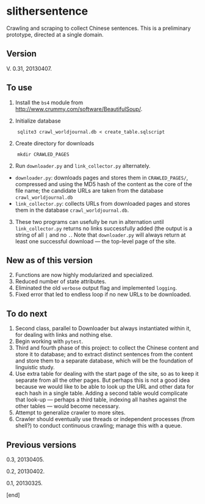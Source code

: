 slithersentence
===============

Crawling and scraping to collect Chinese sentences. This is a preliminary prototype, directed at a single domain.

Version
-------
 
V. 0.31, 20130407.
 
 
To use
------
1. Install the `bs4` module from http://www.crummy.com/software/BeautifulSoup/.

1. Initialize database
```
    sqlite3 crawl_worldjournal.db < create_table.sqlscript
```

2. Create directory for downloads
```
    mkdir CRAWLED_PAGES
```
2. Run `downloader.py` and `link_collector.py` alternately.
 * `downloader.py`: downloads pages and stores them in `CRAWLED_PAGES/`, compressed and using the MD5 hash of the content as the core of the file name; the candidate URLs are taken from the database `crawl_worldjournal.db`
 * `link_collector.py`: collects URLs from downloaded pages and stores them in the database `crawl_worldjournal.db`.
3. These two programs can usefully be run in alternation until `link_collector.py` returns no links successfully added (the output is a string of all `|` and no `.`. Note that `downloader.py` will always return at least one successful download — the top-level page of the site.
 


New as of this version
----------------------
2. Functions are now highly modularized and specialized.
3. Reduced number of state attributes.
4. Eliminated the old `verbose` output flag and implemented `logging`.
1. Fixed error that led to endless loop if no new URLs to be downloaded.


To do next
----------
1. Second class, parallel to Downloader but always instantiated within it, for dealing with links and nothing else.
2. Begin working with `pytest`.
2. Third and fourth phase of this project: to collect the Chinese content and store it to database; and to extract distinct sentences from the content and store them to a separate database, which will be the foundation of linguistic study.
3. Use extra table for dealing with the start page of the site, so as to keep it separate from all the other pages. But perhaps this is not a good idea because we would like to be able to look up the URL and other data for each hash in a single table. Adding a second table would complicate that look-up — perhaps a third table, indexing all hashes against the other tables — would become necessary.
2. Attempt to generalize crawler to more sites.
3. Crawler should eventually use threads or independent processes (from shell?) to conduct continuous crawling; manage this with a queue.

Previous versions
-------------
0.3, 20130405.

0.2, 20130402.

0.1, 20130325.


[end]
